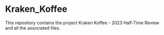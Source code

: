 # Kraken_Koffee
This repository contains the project Kraken Koffee - 2023 Half-Time Review and all the associated files.
